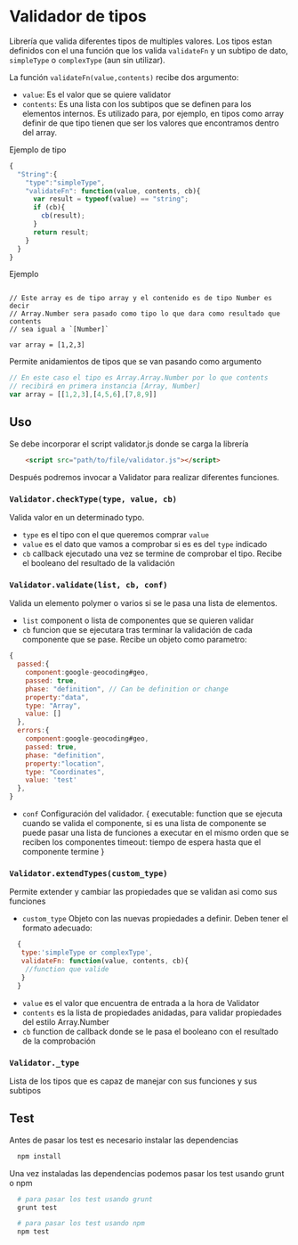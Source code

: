 # Validador de tipos

Librería que valida diferentes tipos de multiples valores. Los tipos estan definidos
con el una función que los valida `validateFn` y un subtipo de dato, `simpleType` o
`complexType` (aun sin utilizar).

La función `validateFn(value,contents)` recibe dos argumento:
  * `value`: Es el valor que se quiere validator
  * `contents`: Es una lista con los subtipos que se definen para los elementos
  internos. Es utilizado para, por ejemplo, en tipos como array definir de que
  tipo tienen que ser los valores que encontramos dentro del array.

Ejemplo de tipo

```javascript
{
  "String":{
    "type":"simpleType",
    "validateFn": function(value, contents, cb){
      var result = typeof(value) == "string";
      if (cb){
        cb(result);
      }
      return result;
    }
  }
}
```

Ejemplo

```javasript

// Este array es de tipo array y el contenido es de tipo Number es decir
// Array.Number sera pasado como tipo lo que dara como resultado que contents
// sea igual a `[Number]`

var array = [1,2,3]

```
Permite anidamientos de tipos que se van pasando como argumento

``` javascript
// En este caso el tipo es Array.Array.Number por lo que contents
// recibirá en primera instancia [Array, Number]
var array = [[1,2,3],[4,5,6],[7,8,9]]
```

## Uso

Se debe incorporar el script validator.js donde se carga la librería

```html
    <script src="path/to/file/validator.js"></script>
```
Después podremos invocar a Validator para realizar diferentes funciones.

### `Validator.checkType(type, value, cb)`

Valida valor en un determinado typo.

  * `type` es el tipo con el que queremos comprar `value`
  * `value` es el dato que vamos a comprobar si es es del `type` indicado
  * `cb` callback ejecutado una vez se termine de comprobar el tipo. Recibe el booleano del resultado de la validación

### `Validator.validate(list, cb, conf)`

Valida un elemento polymer o varios si se le pasa una lista de elementos.

  * `list` component o lista de componentes que se quieren validar
  * `cb` funcion que se ejecutara tras terminar la validación de cada componente que se pase. Recibe un objeto como parametro:

  ```javascript
  {
    passed:{
      component:google-geocoding#geo,
      passed: true,
      phase: "definition", // Can be definition or change
      property:"data",
      type: "Array",
      value: []
    },
    errors:{
      component:google-geocoding#geo,
      passed: true,
      phase: "definition",
      property:"location",
      type: "Coordinates",
      value: 'test'
    },
  }
  ```
  * `conf` Configuración del validador.
    {
      executable: function que se ejecuta cuando se valida el componente, si es una lista de componente se puede pasar una lista de funciones a executar en el mismo orden que se reciben los componentes
      timeout: tiempo de espera hasta que el componente termine
    }

### `Validator.extendTypes(custom_type)`
  Permite extender y cambiar las propiedades que se validan asi como sus funciones

  * `custom_type` Objeto con las nuevas propiedades a definir. Deben tener el formato adecuado:
  
 ```javascript
   {
    type:'simpleType or complexType',
    validateFn: function(value, contents, cb){
     //function que valide
    }
   }
 ```
  
  * `value` es el valor que encuentra de entrada a la hora de Validator
  * `contents` es la lista de propiedades anidadas, para validar propiedades del estilo Array.Number
  * `cb` function de callback donde se le pasa el booleano con el resultado de la comprobación

### `Validator._type`
  Lista de los tipos que es capaz de manejar con sus funciones y sus subtipos
## Test

Antes de pasar los test es necesario instalar las dependencias

```bash
  npm install
```

Una vez instaladas las dependencias podemos pasar los test usando grunt o npm

```bash
  # para pasar los test usando grunt
  grunt test

  # para pasar los test usando npm
  npm test
```
